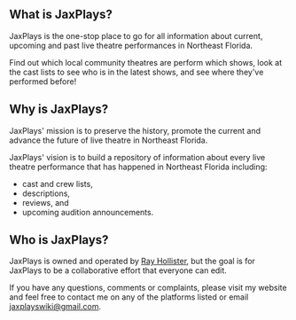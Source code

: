## What is JaxPlays?

JaxPlays is the one-stop place to go for all information about current, upcoming and past live theatre performances in Northeast Florida.

Find out which local community theatres are perform which shows, look at the cast lists to see who is in the latest shows, and see where they've performed before!

## Why is JaxPlays?

JaxPlays' mission is to preserve the history, promote the current and advance the future of live theatre in Northeast Florida.

JaxPlays' vision is to build a repository of information about every live theatre performance that has happened in Northeast Florida including:
 - cast and crew lists, 
 - descriptions, 
 - reviews, and 
 - upcoming audition announcements.

## Who is JaxPlays?

JaxPlays is owned and operated by [Ray Hollister](https://rayhollister.com), but the goal is for JaxPlays to be a collaborative effort that everyone can edit.

If you have any questions, comments or complaints, please visit my website and feel free to contact me on any of the platforms listed or email jaxplayswiki@gmail.com.